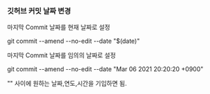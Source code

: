 ### 깃허브 커밋 날짜 변경

마지막 Commit 날짜를 현재 날짜로 설정

git commit --amend --no-edit --date "$(date)"

마지막 Commit 날짜를 임의의 날짜로 설정

git commit --amend --no-edit --date "Mar 06 2021 20:20:20 +0900"

"" 사이에 원하는 날짜,연도,시간을 기입하면 됨.


